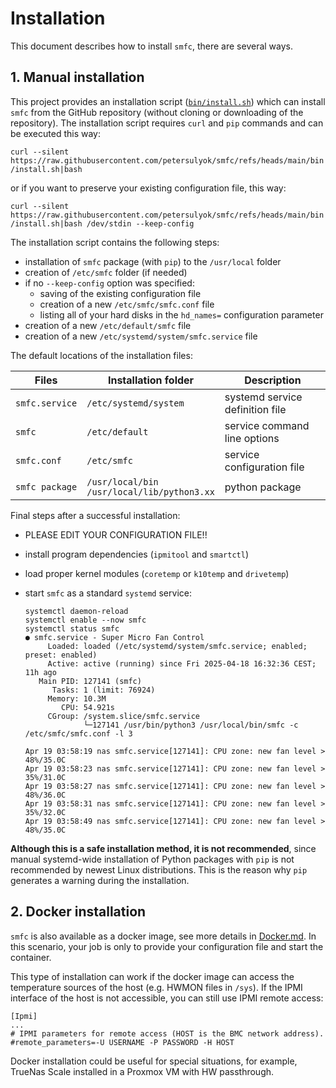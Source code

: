 # Installation
This document describes how to install `smfc`, there are several ways.  

## 1. Manual installation
This project provides an installation script ([`bin/install.sh`](https://raw.githubusercontent.com/petersulyok/smfc/refs/heads/main/bin/install.sh))
which can install `smfc` from the GitHub repository (without cloning or downloading of the repository).
The installation script requires `curl` and `pip` commands and can be executed this way:

`curl --silent https://raw.githubusercontent.com/petersulyok/smfc/refs/heads/main/bin/install.sh|bash`

or if you want to preserve your existing configuration file, this way:

`curl --silent https://raw.githubusercontent.com/petersulyok/smfc/refs/heads/main/bin/install.sh|bash /dev/stdin --keep-config`

The installation script contains the following steps:

  - installation of `smfc` package (with `pip`) to the `/usr/local` folder
  - creation of `/etc/smfc` folder (if needed)
  - if no `--keep-config` option was specified:
    - saving of the existing configuration file
    - creation of a new `/etc/smfc/smfc.conf` file
    - listing all of your hard disks in the `hd_names=` configuration parameter  
  - creation of a new `/etc/default/smfc` file
  - creation of a new `/etc/systemd/system/smfc.service` file

The default locations of the installation files: 

| Files           | Installation folder                               | Description                     |
|-----------------|---------------------------------------------------|---------------------------------|
| `smfc.service`  | `/etc/systemd/system`                             | systemd service definition file |
| `smfc`          | `/etc/default`                                    | service command line options    |
| `smfc.conf`     | `/etc/smfc`                                       | service configuration file      |
| `smfc package`  | `/usr/local/bin`<br/> `/usr/local/lib/python3.xx` | python package                  |

Final steps after a successful installation:
  - PLEASE EDIT YOUR CONFIGURATION FILE!!
  - install program dependencies (`ipmitool` and `smartctl`)
  - load proper kernel modules (`coretemp` or `k10temp` and `drivetemp`)
  - start `smfc` as a standard `systemd` service:

    ```
    systemctl daemon-reload
    systemctl enable --now smfc
    systemctl status smfc
    ● smfc.service - Super Micro Fan Control
         Loaded: loaded (/etc/systemd/system/smfc.service; enabled; preset: enabled)
         Active: active (running) since Fri 2025-04-18 16:32:36 CEST; 11h ago
       Main PID: 127141 (smfc)
          Tasks: 1 (limit: 76924)
         Memory: 10.3M
            CPU: 54.921s
         CGroup: /system.slice/smfc.service
                 └─127141 /usr/bin/python3 /usr/local/bin/smfc -c /etc/smfc/smfc.conf -l 3
    
    Apr 19 03:58:19 nas smfc.service[127141]: CPU zone: new fan level > 48%/35.0C
    Apr 19 03:58:23 nas smfc.service[127141]: CPU zone: new fan level > 35%/31.0C
    Apr 19 03:58:27 nas smfc.service[127141]: CPU zone: new fan level > 48%/36.0C
    Apr 19 03:58:31 nas smfc.service[127141]: CPU zone: new fan level > 35%/32.0C
    Apr 19 03:58:49 nas smfc.service[127141]: CPU zone: new fan level > 48%/35.0C
    ```

**Although this is a safe installation method, it is not recommended**, since manual systemd-wide installation of Python packages with `pip` is not recommended by newest Linux distributions. 
This is the reason why `pip` generates a warning during the installation. 

## 2. Docker installation
`smfc` is also available as a docker image, see more details in [Docker.md](docker/Docker.md). In this scenario, your job is only to provide your configuration file and start the container. 

This type of installation can work if the docker image can access the temperature sources of the host (e.g. HWMON files in `/sys`).
If the IPMI interface of the host is not accessible, you can still use IPMI remote access:

    [Ipmi]
    ...
    # IPMI parameters for remote access (HOST is the BMC network address).
    #remote_parameters=-U USERNAME -P PASSWORD -H HOST

Docker installation could be useful for special situations, for example, TrueNas Scale installed in a Proxmox VM with HW passthrough.
